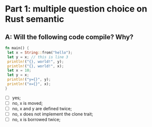 # Part 1: multiple question choice on Rust semantic

## A: Will the following code compile? Why?

```Rust
fn main() {
 let x = String::from("hello");
 let y = x; // this is line 3
 println!("{}, world!", y);
 println!("{}, world!", x);
 let x = 10;
 let y = x;
 println!("y={}", y);
 println!("x={}", x);
}
```
- [ ] yes;
- [ ] no, x is moved;
- [ ] no, x and y are defined twice;
- [ ] no, x does not implement the clone trait;
- [ ] no, x is borrowed twice;